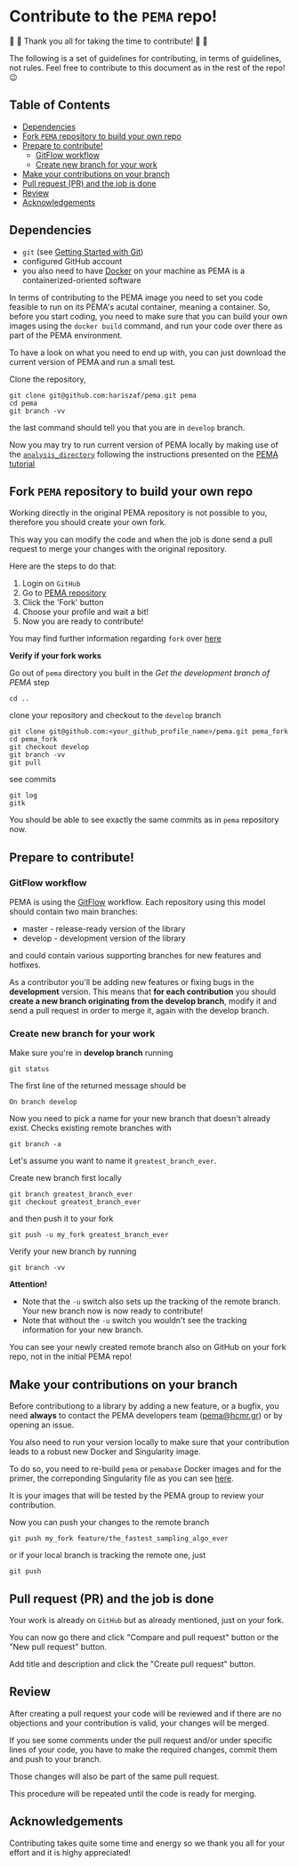 
# Contribute to the `PEMA` repo!

:rocket:  :metal: Thank you all for taking the time to contribute! :rocket:  :metal:

The following is a set of guidelines for contributing, in terms of guidelines, not rules.
Feel free to contribute to this document as in the rest of the repo! :wink:

## Table of Contents

  * [Dependencies](#dependencies)
  * [Fork `PEMA` repository to build your own repo](#fork-pema-repository-to-build-your-own-repo)
  * [Prepare to contribute!](#prepare-to-contribute)
    + [GitFlow workflow](#gitflow-workflow)
    + [Create new branch for your work](#create-new-branch-for-your-work)
  * [Make your contributions on your branch](#make-your-contributions-on-your-branch)
  * [Pull request (PR) and the job is done](#pull-request-pr-and-the-job-is-done)
  * [Review](#review)
  * [Acknowledgements](#acknowledgements)

   
## Dependencies

* `git` (see [Getting Started with Git](https://help.github.com/en/github/using-git/getting-started-with-git-and-github))
* configured GitHub account
* you also need to have [Docker](https://www.docker.com/get-started) on your machine as PEMA is a containerized-oriented software

In terms of contributing to the PEMA image you need to set you code feasible to run on its PEMA's acutal container, meaning a container.
So, before you start coding, you need to make sure that you can build your own images using the `docker build` command, and run your code
over there as part of the PEMA environment. 

To have a look on what you need to end up with, you can just download the current version of PEMA and run a small test. 

Clone the repository, 

    git clone git@github.com:hariszaf/pema.git pema
    cd pema
    git branch -vv

the last command should tell you that you are in `develop` branch.

Now you may try to run current version of PEMA locally by making use of the [```analysis_directory```](https://github.com/hariszaf/pema/tree/master/analysis_directory) following the instructions presented on the [PEMA tutorial](https://docs.google.com/presentation/d/1lVH23DPa2NDNBhVvOTRoip8mraw8zfw8VQwbK4vkB1U/edit?fbclid=IwAR14PpWfPtxB8lLBBnoxs7UbG3IJfkArrJBS5f2kRA__kvGDUb8wiJ2Cy_s#slide=id.g464fa2cc59_0_57)



## Fork `PEMA` repository to build your own repo

Working directly in the original PEMA repository is not possible to you, therefore you should create your own fork. 

This way you can modify the code and when the job is done send a pull request to merge your changes with the original repository.

Here are the steps to do that:

1. Login on `GitHub`
2. Go to [PEMA repository](https://github.com/hariszaf/pema)
3. Click the 'Fork' button
4. Choose your profile and wait a bit!
6. Now you are ready to contribute!

You may find further information regarding `fork` over [here](https://guides.github.com/activities/forking/)


**Verify if your fork works**

Go out of `pema` directory you built in the *Get the development branch of PEMA* step 

    cd ..

clone your repository and checkout to the ```develop``` branch

    git clone git@github.com:<your_github_profile_name>/pema.git pema_fork
    cd pema_fork
    git checkout develop
    git branch -vv
    git pull

see commits

    git log
    gitk

You should be able to see exactly the same commits as in `pema` repository now.

## Prepare to contribute!

### GitFlow workflow

PEMA is using the [GitFlow](http://nvie.com/posts/a-successful-git-branching-model/) workflow. 
Each repository using this model should contain two main branches:

* master - release-ready version of the library
* develop - development version of the library
 
and could contain various supporting branches for new features and hotfixes. 

As a contributor you'll be adding new features or fixing bugs in the **development** version. 
This means that **for each contribution** you should **create a new branch originating from the develop branch**, 
modify it and send a pull request in order to merge it, again with the develop branch.

### Create new branch for your work

Make sure you're in **develop branch** running

    git status
    
The first line of the returned message should be

    On branch develop
    

Now you need to pick a name for your new branch that doesn't already exist. 
Checks existing remote branches with

    git branch -a


Let's assume you want to name it `greatest_branch_ever`.

Create new branch first locally

    git branch greatest_branch_ever
    git checkout greatest_branch_ever

and then push it to your fork

    git push -u my_fork greatest_branch_ever

Verify your new branch by running

    git branch -vv

**Attention!**
* Note that the `-u` switch also sets up the tracking of the remote branch. Your new branch now is now ready to contribute!
* Note that without the `-u` switch you wouldn't see the tracking information for your new branch.

You can see your newly created remote branch also on GitHub on your fork repo, not in the initial PEMA repo! 


## Make your contributions on your branch

Before contributiong to a library by adding a new feature, or a bugfix, 
you need **always** to contact the PEMA developers team (pema@hcmr.gr) or by opening an issue.

You also need to run your version locally to make sure that your contribution leads to a robust new Docker and Singularity image.

To do so, you need to re-build ```pema``` or ```pemabase``` Docker images and for the primer, the correponding Singularity file as
you can see [here](https://github.com/hariszaf/pema/tree/master/singularity).

It is your images that will be tested by the PEMA group to review your contribution. 


Now you can push your changes to the remote branch

    git push my_fork feature/the_fastest_sampling_algo_ever

or if your local branch is tracking the remote one, just

    git push

## Pull request (PR) and the job is done

Your work is already on `GitHub` but as already mentioned, just on your fork. 

You can now go there and click "Compare and pull request" button or the "New pull request" button.

Add title and description and click the "Create pull request" button.

## Review

After creating a pull request your code will be reviewed and if there are no objections and your contribution is valid, your changes will be merged.

If you see some comments under the pull request and/or under specific lines of your code, you have to make the required changes, commit them and push to your branch. 

Those changes will also be part of the same pull request.

This procedure will be repeated until the code is ready for merging.


## Acknowledgements

Contributing takes quite some time and energy so we thank you all for your effort and it is highy appreciated!



